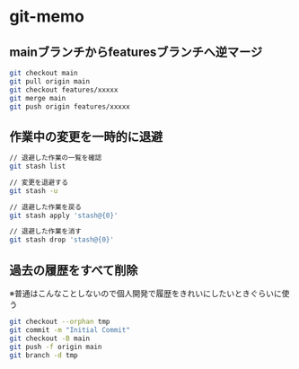 # git-memo

## mainブランチからfeaturesブランチへ逆マージ

```sh
git checkout main
git pull origin main
git checkout features/xxxxx
git merge main
git push origin features/xxxxx
```

## 作業中の変更を一時的に退避

```sh
// 退避した作業の一覧を確認
git stash list

// 変更を退避する
git stash -u

// 退避した作業を戻る
git stash apply 'stash@{0}'

// 退避した作業を消す
git stash drop 'stash@{0}'
```

## 過去の履歴をすべて削除

※普通はこんなことしないので個人開発で履歴をきれいにしたいときぐらいに使う

```sh
git checkout --orphan tmp
git commit -m "Initial Commit"
git checkout -B main
git push -f origin main
git branch -d tmp
```
